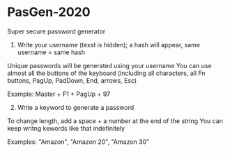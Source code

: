 # PasGen-2020
Super secure password generator

1) Write your username (texst is hidden); a hash will appear, same username = same hash

Unique passwords will be generated using your username
You can use almost all the buttons of the keyboard (including all characters, all Fn buttons, PagUp, PadDown, End, arrows, Esc)

Example:
Master + F1 + PagUp + 97

2) Write a keyword to generate a password

To change length, add a space + a number at the end of the string
You can keep writng kewords like that indefinitely

Examples: "Amazon", "Amazon 20", "Amazon 30"
